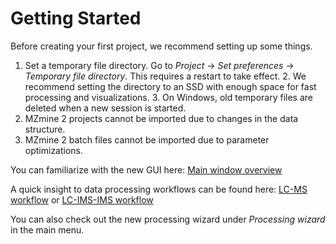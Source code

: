 # Getting Started

Before creating your first project, we recommend setting up some things.

1. Set a temporary file directory. Go to _Project_ -> _Set preferences_ -> _Temporary file
   directory_. This requires a restart to take effect.
    2. We recommend setting the directory to an SSD with enough space for fast processing and
       visualizations.
    3. On Windows, old temporary files are deleted when a new session is started.
2. MZmine 2 projects cannot be imported due to changes in the data structure.
3. MZmine 2 batch files cannot be imported due to parameter optimizations.

You can familiarize with the new GUI here: [Main window overview](Main-window-overview.md)

A quick insight to data processing workflows can be found
here: [LC-MS workflow](workflows/lcmsworkflow/lcms-workflow.md)
or [LC-IMS-IMS workflow](workflows/imsworkflow/Ion-mobility-data-processing-workflow.md)

You can also check out the new processing wizard under _Processing wizard_ in the main menu. 
